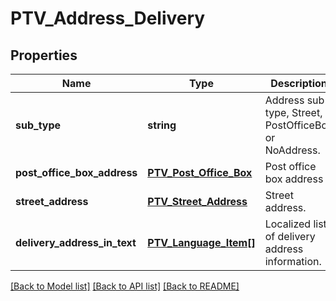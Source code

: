 # PTV_Address_Delivery

## Properties
Name | Type | Description | Notes
------------ | ------------- | ------------- | -------------
**sub_type** | **string** | Address sub type, Street, PostOfficeBox or NoAddress. | [optional] 
**post_office_box_address** | [**PTV_Post_Office_Box**](PTV_Post_Office_Box.md) | Post office box address | [optional] 
**street_address** | [**PTV_Street_Address**](PTV_Street_Address.md) | Street address. | [optional] 
**delivery_address_in_text** | [**PTV_Language_Item[]**](PTV_Language_Item.md) | Localized list of delivery address information. | [optional] 

[[Back to Model list]](../README.md#documentation-for-models) [[Back to API list]](../README.md#documentation-for-api-endpoints) [[Back to README]](../README.md)


